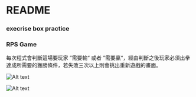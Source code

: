 #  README

### execrise box practice

### RPS Game

每次程式會判斷這場要玩家 ”需要輸“ 或者 ”需要贏“，經由判斷之後玩家必須出拳達成所需要的獲勝條件，若失敗三次以上則會挑出重新遊戲的畫面。


![Alt text](/goodideas-studio/exercise-box/Jeremy/RPSGame.png)

![Alt text](/goodideas-studio/exercise-box/Jeremy/RestartGame.png)



